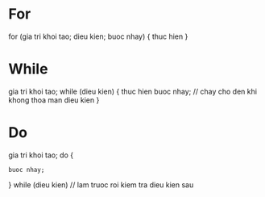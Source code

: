 # For
for (gia tri khoi tao; dieu kien; buoc nhay) {
    thuc hien
}
# While
gia tri khoi tao;
while (dieu kien) {
    thuc hien
    buoc nhay; // chay cho den khi khong thoa man dieu kien
}

# Do
gia tri khoi tao;
do {

    buoc nhay;
} while (dieu kien) // lam truoc roi kiem tra dieu kien sau